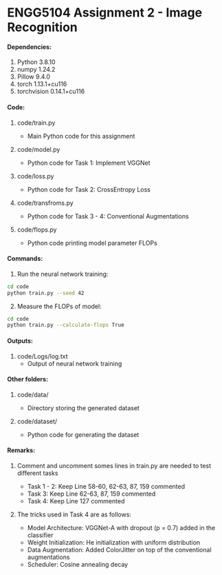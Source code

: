 # ENGG5104 Assignment 2 - Image Recognition
#### Dependencies:
1. Python 3.8.10
2. numpy 1.24.2
3. Pillow 9.4.0
4. torch 1.13.1+cu116
5. torchvision 0.14.1+cu116

#### Code:
1. code/train.py
    - Main Python code for this assignment

2. code/model.py
    - Python code for Task 1: Implement VGGNet

3. code/loss.py
    - Python code for Task 2: CrossEntropy Loss

4. code/transfroms.py
    - Python code for Task 3 - 4: Conventional Augmentations

5. code/flops.py
    - Python code printing model parameter FLOPs

#### Commands:
1. Run the neural network training:
```bash
cd code
python train.py --seed 42
```

2. Measure the FLOPs of model:
```bash
cd code
python train.py --calculate-flops True
```

#### Outputs:
1. code/Logs/log.txt
    - Output of neural network training

#### Other folders:
1. code/data/
    - Directory storing the generated dataset
	
2. code/dataset/
    - Python code for generating the dataset

#### Remarks:
1. Comment and uncomment somes lines in train.py are needed to test different tasks
	- Task 1 - 2: Keep Line 58-60, 62-63, 87, 159 commented
	- Task 3: Keep Line 62-63, 87, 159 commented
	- Task 4: Keep Line 127 commented
	
2. The tricks used in Task 4 are as follows:
	- Model Architecture: VGGNet-A with dropout (p = 0.7) added in the classifier
	- Weight Initialization: He initialization with uniform distribution
	- Data Augmentation: Added ColorJitter on top of the conventional augmentations
	- Scheduler: Cosine annealing decay
